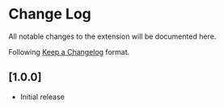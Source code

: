 # Change Log

All notable changes to the extension will be documented here.

Following [Keep a Changelog](http://keepachangelog.com/) format.

## [1.0.0]

- Initial release